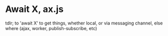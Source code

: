 # Await X, ax.js

tdlr; to 'await X' to get things, whether local, or via messaging channel, else
where (ajax, worker, publish-subscribe, etc)
